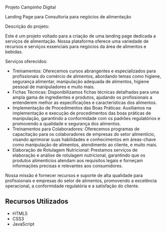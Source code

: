 Projeto Campinho Digital 

Landing Page para Consultoria para negócios de alimentação

Descrição do projeto: 

Este é um projeto voltado para a criação de uma landing page dedicada a serviços de alimentação. Nossa plataforma oferece uma variedade de recursos e serviços essenciais para negócios da área de alimentos e bebidas.

Serviços oferecidos:
- Treinamentos: Oferecemos cursos abrangentes e especializados para profissionais do comércio de alimentos, abordando temas como higiene, segurança alimentar, manipulação adequada de alimentos, higiene pessoal de manipuladores e muito mais.
- Fichas Técnicas: Disponibilizamos fichas técnicas detalhadas para uma ampla gama de ingredientes e produtos, ajudando os profissionais a entenderem melhor as especificações e características dos alimentos.
- Implementação de Procedimentos das Boas Práticas: Auxiliamos na implementação e execução de procedimentos das boas práticas de manipulação, garantindo a conformidade com os padrões regulatórios e promovendo a qualidade e segurança dos alimentos.
- Treinamentos para Colaboradores: Oferecemos programas de capacitação para os colaboradores de empresas do setor alimentício, visando aprimorar suas habilidades e conhecimentos em áreas-chave como manipulação de alimentos, atendimento ao cliente, e muito mais.
- Elaboração de Rotulagem Nutricional: Prestamos serviços de elaboração e análise de rotulagem nutricional, garantindo que os produtos alimentícios atendam aos requisitos legais e forneçam informações precisas e relevantes aos consumidores.

Nossa missão é fornecer recursos e suporte de alta qualidade para profissionais e empresas do setor de alimentos, promovendo a excelência operacional, a conformidade regulatória e a satisfação do cliente.


## Recursos Utilizados

- HTML5
- CSS3
- JavaScript
